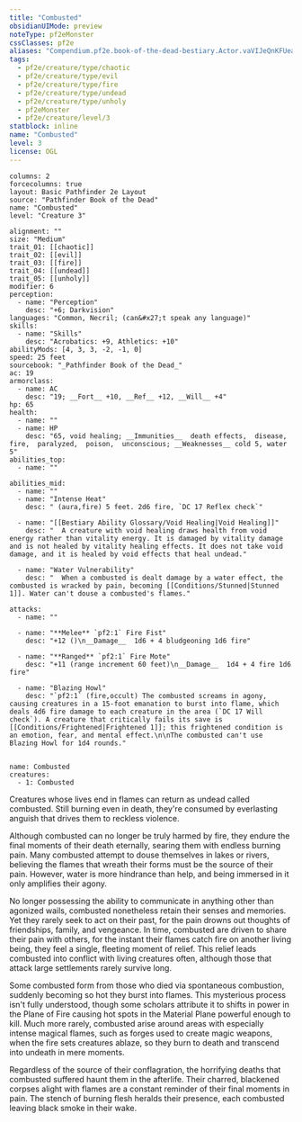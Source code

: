 ```yaml
---
title: "Combusted"
obsidianUIMode: preview
noteType: pf2eMonster
cssClasses: pf2e
aliases: "Compendium.pf2e.book-of-the-dead-bestiary.Actor.vaVIJeQnKFUeaC8K" 
tags:
  - pf2e/creature/type/chaotic
  - pf2e/creature/type/evil
  - pf2e/creature/type/fire
  - pf2e/creature/type/undead
  - pf2e/creature/type/unholy
  - pf2eMonster
  - pf2e/creature/level/3
statblock: inline
name: "Combusted"
level: 3
license: OGL
---
```


```statblock
columns: 2
forcecolumns: true
layout: Basic Pathfinder 2e Layout
source: "Pathfinder Book of the Dead"
name: "Combusted"
level: "Creature 3"

alignment: ""
size: "Medium"
trait_01: [[chaotic]]
trait_02: [[evil]]
trait_03: [[fire]]
trait_04: [[undead]]
trait_05: [[unholy]]
modifier: 6
perception:
  - name: "Perception"
    desc: "+6; Darkvision"
languages: "Common, Necril; (can&#x27;t speak any language)"
skills:
  - name: "Skills"
    desc: "Acrobatics: +9, Athletics: +10"
abilityMods: [4, 3, 3, -2, -1, 0]
speed: 25 feet
sourcebook: "_Pathfinder Book of the Dead_"
ac: 19
armorclass:
  - name: AC
    desc: "19; __Fort__ +10, __Ref__ +12, __Will__ +4"
hp: 65
health:
  - name: ""
  - name: HP
    desc: "65, void healing; __Immunities__  death effects,  disease,  fire,  paralyzed,  poison,  unconscious; __Weaknesses__ cold 5, water 5"
abilities_top:
  - name: ""

abilities_mid:
  - name: ""
  - name: "Intense Heat"
    desc: " (aura,fire) 5 feet. 2d6 fire, `DC 17 Reflex check`"

  - name: "[[Bestiary Ability Glossary/Void Healing|Void Healing]]"
    desc: "  A creature with void healing draws health from void energy rather than vitality energy. It is damaged by vitality damage and is not healed by vitality healing effects. It does not take void damage, and it is healed by void effects that heal undead."

  - name: "Water Vulnerability"
    desc: "  When a combusted is dealt damage by a water effect, the combusted is wracked by pain, becoming [[Conditions/Stunned|Stunned 1]]. Water can't douse a combusted's flames."

attacks:
  - name: ""

  - name: "**Melee** `pf2:1` Fire Fist"
    desc: "+12 ()\n__Damage__  1d6 + 4 bludgeoning 1d6 fire"

  - name: "**Ranged** `pf2:1` Fire Mote"
    desc: "+11 (range increment 60 feet)\n__Damage__  1d4 + 4 fire 1d6 fire"

  - name: "Blazing Howl"
    desc: "`pf2:1` (fire,occult) The combusted screams in agony, causing creatures in a 15-foot emanation to burst into flame, which deals 4d6 fire damage to each creature in the area (`DC 17 Will check`). A creature that critically fails its save is [[Conditions/Frightened|Frightened 1]]; this frightened condition is an emotion, fear, and mental effect.\n\nThe combusted can't use Blazing Howl for 1d4 rounds."
 
```

```encounter-table
name: Combusted
creatures:
  - 1: Combusted
```



Creatures whose lives end in flames can return as undead called combusted. Still burning even in death, they're consumed by everlasting anguish that drives them to reckless violence.

Although combusted can no longer be truly harmed by fire, they endure the final moments of their death eternally, searing them with endless burning pain. Many combusted attempt to douse themselves in lakes or rivers, believing the flames that wreath their forms must be the source of their pain. However, water is more hindrance than help, and being immersed in it only amplifies their agony.

No longer possessing the ability to communicate in anything other than agonized wails, combusted nonetheless retain their senses and memories. Yet they rarely seek to act on their past, for the pain drowns out thoughts of friendships, family, and vengeance. In time, combusted are driven to share their pain with others, for the instant their flames catch fire on another living being, they feel a single, fleeting moment of relief. This relief leads combusted into conflict with living creatures often, although those that attack large settlements rarely survive long.

Some combusted form from those who died via spontaneous combustion, suddenly becoming so hot they burst into flames. This mysterious process isn't fully understood, though some scholars attribute it to shifts in power in the Plane of Fire causing hot spots in the Material Plane powerful enough to kill. Much more rarely, combusted arise around areas with especially intense magical flames, such as forges used to create magic weapons, when the fire sets creatures ablaze, so they burn to death and transcend into undeath in mere moments.

Regardless of the source of their conflagration, the horrifying deaths that combusted suffered haunt them in the afterlife. Their charred, blackened corpses alight with flames are a constant reminder of their final moments in pain. The stench of burning flesh heralds their presence, each combusted leaving black smoke in their wake.
